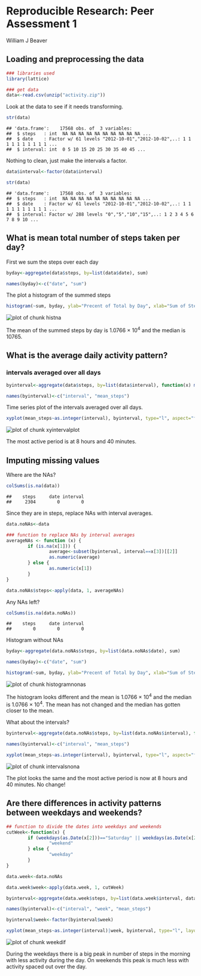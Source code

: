# Reproducible Research: Peer Assessment 1

William J Beaver

## Loading and preprocessing the data


```r
### libraries used
library(lattice)

### get data
data<-read.csv(unzip("activity.zip"))
```
Look at the data to see if it needs transforming.


```r
str(data)
```

```
## 'data.frame':	17568 obs. of  3 variables:
##  $ steps   : int  NA NA NA NA NA NA NA NA NA NA ...
##  $ date    : Factor w/ 61 levels "2012-10-01","2012-10-02",..: 1 1 1 1 1 1 1 1 1 1 ...
##  $ interval: int  0 5 10 15 20 25 30 35 40 45 ...
```

Nothing to clean, just make the intervals a factor.


```r
data$interval<-factor(data$interval)

str(data)
```

```
## 'data.frame':	17568 obs. of  3 variables:
##  $ steps   : int  NA NA NA NA NA NA NA NA NA NA ...
##  $ date    : Factor w/ 61 levels "2012-10-01","2012-10-02",..: 1 1 1 1 1 1 1 1 1 1 ...
##  $ interval: Factor w/ 288 levels "0","5","10","15",..: 1 2 3 4 5 6 7 8 9 10 ...
```

## What is mean total number of steps taken per day?

First we sum the steps over each day


```r
byday<-aggregate(data$steps, by=list(data$date), sum)

names(byday)<-c("date", "sum")
```

The plot a histogram of the summed steps


```r
histogram(~sum, byday, ylab="Precent of Total by Day", xlab="Sum of Steps", main="Histogram of Daily Steps", col="tan")
```

![plot of chunk histna](figure/histna.png) 


The mean of the summed steps by day is 1.0766 &times; 10<sup>4</sup> and the median is 10765.

## What is the average daily activity pattern?

### intervals averaged over all days


```r
byinterval<-aggregate(data$steps, by=list(data$interval), function(x) mean(x, na.rm=TRUE))

names(byinterval)<-c("interval", "mean_steps")
```

Time series plot of the intervals averaged over all days.


```r
xyplot(mean_steps~as.integer(interval), byinterval, type="l", aspect="fill", xlab="Interval", ylab="Mean Steps", main="Mean Steps 5 Minute Intervals")
```

![plot of chunk xyintervalplot](figure/xyintervalplot.png) 


The most active period is at 8 hours and 40 minutes. 

## Imputing missing values

Where are the NAs?


```r
colSums(is.na(data))
```

```
##    steps     date interval 
##     2304        0        0
```

Since they are in steps, replace NAs with interval averages.


```r
data.noNAs<-data

### function to replace NAs by interval averages
averageNAs <- function (x) {        
        if (is.na(x[1])) {
                average<-subset(byinterval, interval==x[3])[[2]]
                as.numeric(average)
        } else {
                as.numeric(x[1])
        }
}

data.noNAs$steps<-apply(data, 1, averageNAs)
```

Any NAs left?


```r
colSums(is.na(data.noNAs))
```

```
##    steps     date interval 
##        0        0        0
```

Histogram without NAs


```r
byday<-aggregate(data.noNAs$steps, by=list(data.noNAs$date), sum)

names(byday)<-c("date", "sum")

histogram(~sum, byday, ylab="Precent of Total by Day", xlab="Sum of Steps", main="Histogram of Daily Steps, No NAs", col="tan")
```

![plot of chunk histogramnonas](figure/histogramnonas.png) 


The histogram looks different and the mean is 1.0766 &times; 10<sup>4</sup> and the median is 1.0766 &times; 10<sup>4</sup>. The mean has not changed and the median has gotten closer to the mean.

What about the intervals?


```r
byinterval<-aggregate(data.noNAs$steps, by=list(data.noNAs$interval), function(x) mean(x, na.rm=TRUE))

names(byinterval)<-c("interval", "mean_steps")

xyplot(mean_steps~as.integer(interval), byinterval, type="l", aspect="fill", xlab="Interval", ylab="Mean Steps", main="Mean Steps 5 Minute Intervals, No NAs")
```

![plot of chunk intervalsnona](figure/intervalsnona.png) 


The plot looks the same and the most active period is now at 8 hours and 40 minutes. No change!

## Are there differences in activity patterns between weekdays and weekends?


```r
## function to divide the dates into weekdays and weekends
cutWeek<-function(x) {
        if (weekdays(as.Date(x[2]))=="Saturday" || weekdays(as.Date(x[2]))=="Sunday") {
                "weekend"
        } else {
                "weekday"
        }
}

data.week<-data.noNAs

data.week$week<-apply(data.week, 1, cutWeek)

byinterval<-aggregate(data.week$steps, by=list(data.week$interval, data.week$week), function(x) mean(x, na.rm=TRUE))

names(byinterval)<-c("interval", "week", "mean_steps")

byinterval$week<-factor(byinterval$week)

xyplot(mean_steps~as.integer(interval)|week, byinterval, type="l", layout=c(1,2), aspect="fill", xlab="Interval", ylab="Mean Steps")
```

![plot of chunk weekdif](figure/weekdif.png) 

During the weekdays there is a big peak in number of steps in the morning with less activity during the day. On weekends this peak is much less with activity spaced out over the day.
